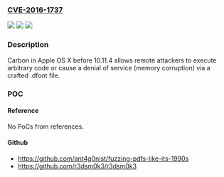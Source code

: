 ### [CVE-2016-1737](https://cve.mitre.org/cgi-bin/cvename.cgi?name=CVE-2016-1737)
![](https://img.shields.io/static/v1?label=Product&message=n%2Fa&color=blue)
![](https://img.shields.io/static/v1?label=Version&message=n%2Fa&color=blue)
![](https://img.shields.io/static/v1?label=Vulnerability&message=n%2Fa&color=brighgreen)

### Description

Carbon in Apple OS X before 10.11.4 allows remote attackers to execute arbitrary code or cause a denial of service (memory corruption) via a crafted .dfont file.

### POC

#### Reference
No PoCs from references.

#### Github
- https://github.com/ant4g0nist/fuzzing-pdfs-like-its-1990s
- https://github.com/r3dsm0k3/r3dsm0k3

